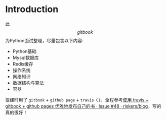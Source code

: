 # Introduction
此$$gitbook$$为Python面试整理，尽量包含以下内容:

- Python基础
- Mysql数据库
- Redis缓存
- 操作系统
- 网络知识
- 数据结构与算法
- 容器

搭建时用了 `gitbook` + `github page` + `travis CI`，全程参考[使用 travis + gitbook + github pages 优雅地发布自己的书 · Issue #48 · riskers/blog](https://github.com/riskers/blog/issues/48)，写的真的很好！

